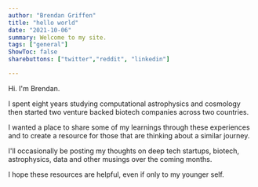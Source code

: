 ```yaml
---
author: "Brendan Griffen"
title: "hello world"
date: "2021-10-06"
summary: Welcome to my site.
tags: ["general"]
ShowToc: false
sharebuttons: ["twitter","reddit", "linkedin"]

---
```


Hi. I'm Brendan.

I spent eight years studying computational astrophysics and cosmology then started two venture backed biotech companies across two countries. 

I wanted a place to share some of my learnings through these experiences and to create a resource for those that are thinking about a similar journey. 

I'll occasionally be posting my thoughts on deep tech startups, biotech, astrophysics, data and other musings over the coming months. 

I hope these resources are helpful, even if only to my younger self.
